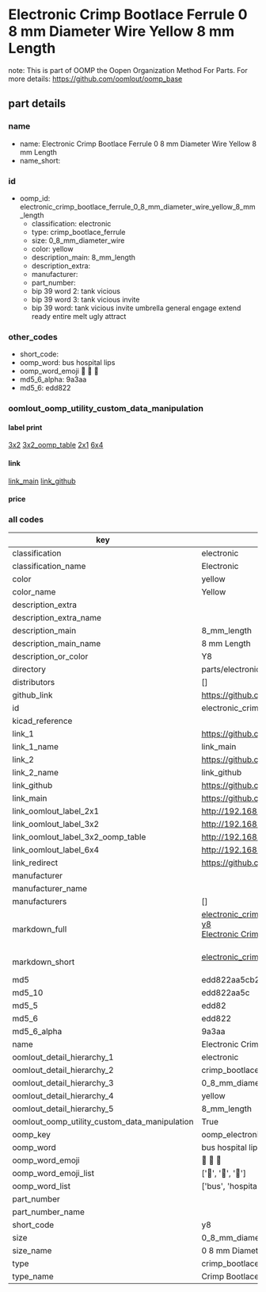 # Electronic Crimp Bootlace Ferrule 0 8 mm Diameter Wire Yellow 8 mm Length  

note: This is part of OOMP the Oopen Organization Method For Parts. For more details: https://github.com/oomlout/oomp_base

##  part details
  







### name
* name: Electronic Crimp Bootlace Ferrule 0 8 mm Diameter Wire Yellow 8 mm Length
* name_short: 
### id
* oomp_id: electronic_crimp_bootlace_ferrule_0_8_mm_diameter_wire_yellow_8_mm_length
  * classification: electronic
  * type: crimp_bootlace_ferrule
  * size: 0_8_mm_diameter_wire
  * color: yellow
  * description_main: 8_mm_length
  * description_extra: 
  * manufacturer: 
  * part_number: 
  * bip 39 word 2: tank vicious
  * bip 39 word 3: tank vicious invite
  * bip 39 word: tank vicious invite umbrella general engage extend ready entire melt ugly attract

### other_codes
* short_code: 
* oomp_word: bus hospital lips
* oomp_word_emoji :bus: :hospital: :lips:
* md5_6_alpha: 9a3aa
* md5_6: edd822






### oomlout_oomp_utility_custom_data_manipulation
#### label print
[3x2](http://192.168.1.245:1112/?label=oomp%209a3aa)
[3x2_oomp_table](http://192.168.1.108:1112/?label=oomp%209a3aa)
[2x1](http://192.168.1.242:1112/?label=oomp%209a3aa)
[6x4](http://192.168.1.55:1112/?label=oomp%209a3aa)    

#### link

[link_main](https://github.com/oomlout/oomlout_oomp_version_1_messy/tree/main/parts/electronic_crimp_bootlace_ferrule_0_8_mm_diameter_wire_yellow_8_mm_length) [link_github](https://github.com/oomlout/oomlout_oomp_version_1_messy/tree/main/parts/electronic_crimp_bootlace_ferrule_0_8_mm_diameter_wire_yellow_8_mm_length)                             

#### price







### all codes 
| key | value |  
| --- | --- |  
| classification | electronic |  
| classification_name | Electronic |  
| color | yellow |  
| color_name | Yellow |  
| description_extra |  |  
| description_extra_name |  |  
| description_main | 8_mm_length |  
| description_main_name | 8 mm Length |  
| description_or_color | Y8 |  
| directory | parts/electronic_crimp_bootlace_ferrule_0_8_mm_diameter_wire_yellow_8_mm_length |  
| distributors | [] |  
| github_link | https://github.com/oomlout/oomlout_oomp_part_src/tree/main/parts/electronic_crimp_bootlace_ferrule_0_8_mm_diameter_wire_yellow_8_mm_length |  
| id | electronic_crimp_bootlace_ferrule_0_8_mm_diameter_wire_yellow_8_mm_length |  
| kicad_reference |  |  
| link_1 | https://github.com/oomlout/oomlout_oomp_version_1_messy/tree/main/parts/electronic_crimp_bootlace_ferrule_0_8_mm_diameter_wire_yellow_8_mm_length |  
| link_1_name | link_main |  
| link_2 | https://github.com/oomlout/oomlout_oomp_version_1_messy/tree/main/parts/electronic_crimp_bootlace_ferrule_0_8_mm_diameter_wire_yellow_8_mm_length |  
| link_2_name | link_github |  
| link_github | https://github.com/oomlout/oomlout_oomp_version_1_messy/tree/main/parts/electronic_crimp_bootlace_ferrule_0_8_mm_diameter_wire_yellow_8_mm_length |  
| link_main | https://github.com/oomlout/oomlout_oomp_version_1_messy/tree/main/parts/electronic_crimp_bootlace_ferrule_0_8_mm_diameter_wire_yellow_8_mm_length |  
| link_oomlout_label_2x1 | http://192.168.1.242:1112/?label=oomp%209a3aa |  
| link_oomlout_label_3x2 | http://192.168.1.245:1112/?label=oomp%209a3aa |  
| link_oomlout_label_3x2_oomp_table | http://192.168.1.108:1112/?label=oomp%209a3aa |  
| link_oomlout_label_6x4 | http://192.168.1.55:1112/?label=oomp%209a3aa |  
| link_redirect | https://github.com/oomlout/oomlout_oomp_version_1_messy/tree/main/parts/electronic_crimp_bootlace_ferrule_0_8_mm_diameter_wire_yellow_8_mm_length |  
| manufacturer |  |  
| manufacturer_name |  |  
| manufacturers | [] |  
| markdown_full | [electronic_crimp_bootlace_ferrule_0_8_mm_diameter_wire_yellow_8_mm_length](none)<br>[y8](none)<br>[Electronic Crimp Bootlace Ferrule 0 8 Mm Diameter Wire Yellow 8 Mm Length](none)<br><br> |  
| markdown_short | [electronic_crimp_bootlace_ferrule_0_8_mm_diameter_wire_yellow_8_mm_length](none)<br><br> |  
| md5 | edd822aa5cb2ca1d29306ec2ec3ce6ed |  
| md5_10 | edd822aa5c |  
| md5_5 | edd82 |  
| md5_6 | edd822 |  
| md5_6_alpha | 9a3aa |  
| name | Electronic Crimp Bootlace Ferrule 0 8 mm Diameter Wire Yellow 8 mm Length |  
| oomlout_detail_hierarchy_1 | electronic |  
| oomlout_detail_hierarchy_2 | crimp_bootlace_ferrule |  
| oomlout_detail_hierarchy_3 | 0_8_mm_diameter_wire |  
| oomlout_detail_hierarchy_4 | yellow |  
| oomlout_detail_hierarchy_5 | 8_mm_length |  
| oomlout_oomp_utility_custom_data_manipulation | True |  
| oomp_key | oomp_electronic_crimp_bootlace_ferrule_0_8_mm_diameter_wire_yellow_8_mm_length |  
| oomp_word | bus hospital lips |  
| oomp_word_emoji | :bus: :hospital: :lips: |  
| oomp_word_emoji_list | [':bus:', ':hospital:', ':lips:'] |  
| oomp_word_list | ['bus', 'hospital', 'lips'] |  
| part_number |  |  
| part_number_name |  |  
| short_code | y8 |  
| size | 0_8_mm_diameter_wire |  
| size_name | 0 8 mm Diameter Wire |  
| type | crimp_bootlace_ferrule |  
| type_name | Crimp Bootlace Ferrule |  

